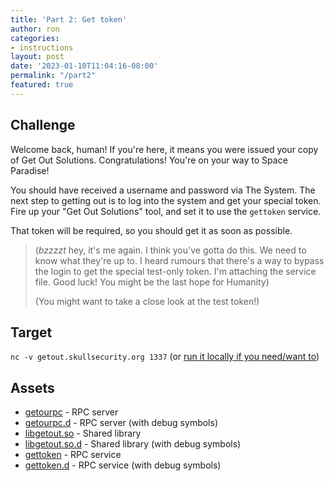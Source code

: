 ```yaml
---
title: 'Part 2: Get token'
author: ron
categories:
- instructions
layout: post
date: '2023-01-10T11:04:16-08:00'
permalink: "/part2"
featured: true
---
```


## Challenge

Welcome back, human! If you're here, it means you were issued your copy of
Get Out Solutions. Congratulations! You're on your way to Space Paradise!

You should have received a username and password via The System. The next
step to getting out is to log into the system and get your special token.
Fire up your "Get Out Solutions" tool, and set it to use the `gettoken`
service.

That token will be required, so you should get it as soon as possible.

> (*bzzzzt* hey, it's me again. I think you've gotta do this. We need to know
> what they're up to. I heard rumours that there's a way to bypass the login
> to get the special test-only token. I'm attaching the service file. Good
> luck! You might be the last hope for Humanity)
>
> (You might want to take a close look at the test token!)

<!--more-->

## Target

`nc -v getout.skullsecurity.org 1337` (or [run it locally if you need/want to](/backup-plan))

## Assets

* [getourpc](/blogdata/getoutrpc) - RPC server
* [getourpc.d](/blogdata/getoutrpc.d) - RPC server (with debug symbols)
* [libgetout.so](/blogdata/libgetout.so) - Shared library
* [libgetout.so.d](/blogdata/libgetout.so.d) - Shared library (with debug symbols)
* [gettoken](/blogdata/gettoken) - RPC service
* [gettoken.d](/blogdata/gettoken.d) - RPC service (with debug symbols)
